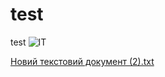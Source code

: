 # test
test 
![IT](https://github.com/Dimaa411/test/test/YUm7PE6nFQzR5HqFfUqxHZBkk2EnMxk0UQEY0NOI.png)

[Новий текстовий документ (2).txt](https://github.com/Dimaa411/test/files/12546920/2.txt)
